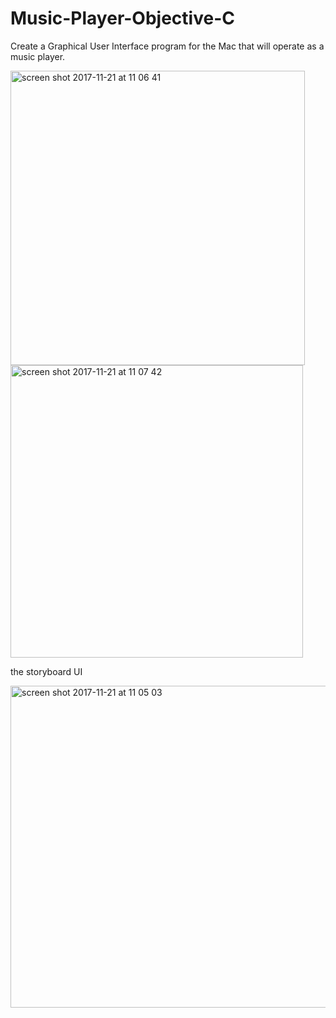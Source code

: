 # Music-Player-Objective-C
Create a Graphical User Interface program for the Mac that will operate as a music player.

<img width="471" alt="screen shot 2017-11-21 at 11 06 41" src="https://user-images.githubusercontent.com/26280459/33069922-07ee8168-ceae-11e7-8a3d-63d91ff62f90.png">


<img width="468" alt="screen shot 2017-11-21 at 11 07 42" src="https://user-images.githubusercontent.com/26280459/33069949-263ee11c-ceae-11e7-91a1-c3a3da848df4.png">

the storyboard UI 

<img width="515" alt="screen shot 2017-11-21 at 11 05 03" src="https://user-images.githubusercontent.com/26280459/33070231-3d3d1f9a-ceaf-11e7-84b5-a2f94ead3607.png">
